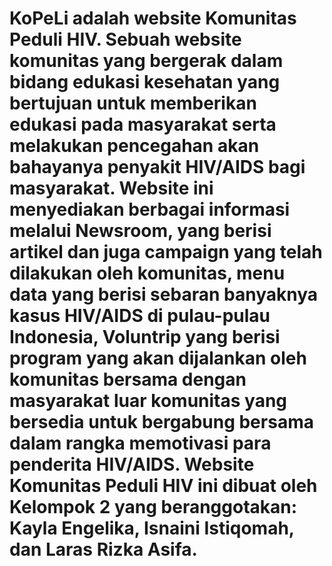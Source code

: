 # KoPeLi adalah website Komunitas Peduli HIV. Sebuah website komunitas yang bergerak dalam bidang edukasi kesehatan yang bertujuan untuk memberikan edukasi pada masyarakat serta melakukan pencegahan akan bahayanya penyakit HIV/AIDS bagi masyarakat. Website ini menyediakan berbagai informasi melalui Newsroom, yang berisi artikel dan juga campaign yang telah dilakukan oleh komunitas, menu data yang berisi sebaran banyaknya kasus HIV/AIDS di pulau-pulau Indonesia, Voluntrip yang berisi program yang akan dijalankan oleh komunitas bersama dengan masyarakat luar komunitas yang bersedia untuk bergabung bersama dalam rangka memotivasi para penderita HIV/AIDS. Website Komunitas Peduli HIV ini dibuat oleh Kelompok 2 yang beranggotakan: Kayla Engelika, Isnaini Istiqomah, dan Laras Rizka Asifa.
